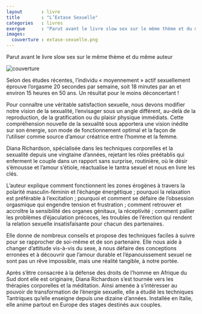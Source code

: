 ```yaml
---
layout       : livre
title        : "L’Extase Sexuelle"
categories   : livres
exergue      : "Parut avant le livre slow sex sur le même thème et du même auteur"
images:
  couverture : extase-sexuelle.png
---
```


Parut avant le livre slow sex sur le même thème et du même auteur

![couverture](../../images-livres/extase-sexuelle.png)

Selon des études récentes, l’individu « moyennement » actif sexuellement éprouve l’orgasme 20 secondes par semaine, soit 18 minutes par an et environ 15 heures en 50 ans. Un résultat pour le moins déconcertant !

Pour connaître une véritable satisfaction sexuelle, nous devons modifier notre vision de la sexualité, l’envisager sous un angle différent, au-delà de la reproduction, de la gratification ou du plaisir physique immédiats. Cette compréhension nouvelle de la sexualité sous apportera une vision inédite sur son énergie, son mode de fonctionnement optimal et la façon de l’utiliser comme source d’amour créatrice entre l’homme et la femme.

Diana Richardson, spécialisée dans les techniques corporelles et la sexualité depuis une vingtaine d’années, rejetant les rôles préétablis qui enferment le couple dans un rapport sans surprise, routinière, où le désir s’émousse et l’amour s’étiole, réactualise le tantra sexuel et nous en livre les clés.

L’auteur explique comment fonctionnent les zones érogènes à travers la polarité masculin-féminin et l’échange énergétique ; pourquoi la relaxation est préférable à l’excitation ; pourquoi et comment se défaire de l’obsession orgasmique qui engendre tension et frustration ; comment retrouver et accroître la sensibilité des organes génitaux, la réceptivité ; comment pallier les problèmes d’éjaculation précoces, les troubles de l’érection qui rendent la relation sexuelle insatisfaisante pour chacun des partenaires.

Elle donne de nombreux conseils et propose des techniques faciles à suivre pour se rapprocher de soi-même et de son partenaire. Elle nous aide à changer d’attitude vis-à-vis du sexe, à nous défaire des conceptions erronées et à découvrir que l’amour durable et l’épanouissement sexuel ne sont pas un rêve impossible, mais une réalité tangible, à notre portée.

Après s’être consacrée à la défense des droits de l’homme en Afrique du Sud dont elle est originaire, Diana Richardson s’est tournée vers les thérapies corporelles et la méditation. Ainsi amenée à s’intéresser au pouvoir de transformation de l’énergie sexuelle, elle a étudié les techniques Tantriques qu’elle enseigne depuis une dizaine d’années. Installée en Italie, elle anime partout en Europe des stages destinés aux couples.
